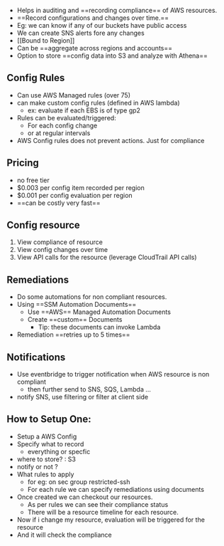 - Helps in auditing and ==recording compliance== of AWS resources. 
- ==Record configurations and changes over time.== 
- Eg: we can know if any of our buckets have public access
- We can create SNS  alerts fore any changes 
- [[Bound to Region]] 
- Can be ==aggregate across regions and accounts==
- Option to store ==config data into S3 and analyze with Athena==

## Config Rules 
- Can use AWS Managed rules (over 75)
- can make custom config rules (defined in AWS lambda)
	- ex: evaluate if each EBS is of type gp2
- Rules can be evaluated/triggered:
	- For each config change 
	- or at regular intervals
- AWS Config rules does not prevent actions. Just for compliance

## Pricing
- no free tier
- $0.003 per config item recorded per region 
- $0.001 per config evaluation per region 
- ==can be costly very fast==

## Config resource 
1. View compliance of resource 
2. View config changes over time 
3. View API calls for the resource (leverage CloudTrail API calls)

## Remediations 
- Do some automations for non compliant resources. 
- Using ==SSM Automation Documents==
	- Use ==AWS== Managed Automation Documents 
	- Create ==custom== Documents 
		- Tip: these documents can invoke Lambda 
- Remediation ==retries up to 5 times==

## Notifications 
- Use eventbridge to trigger notification when AWS resource is non compliant 
	- then further send to SNS, SQS, Lambda ...
- notify SNS, use filtering or filter at client side

## How to Setup One:
- Setup a AWS Config 
- Specify what to record
	- everything or specfic 
- where to store? : S3
- notify or not ?
- What rules to apply 
	- for eg: on sec group restricted-ssh
	- For each rule we can specify remediations using documents
- Once created we can checkout our resources.
	- As per rules we can see their compliance status 
	- There will be a resource timeline for each resource. 
- Now if i change my resource, evaluation will be triggered for the resource
- And it will check the compliance